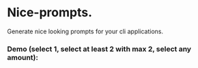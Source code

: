 # Nice-prompts.

Generate nice looking prompts for your cli applications.

### Demo (select 1, select at least 2 with max 2, select any amount):
